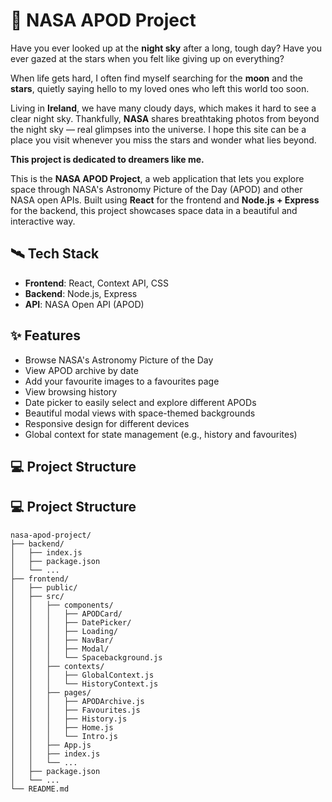 # 🚀 NASA APOD Project
Have you ever looked up at the **night sky** after a long, tough day? Have you ever gazed at the stars when you felt like giving up on everything?

When life gets hard, I often find myself searching for the **moon** and the **stars**, quietly saying hello to my loved ones who left this world too soon. 

Living in **Ireland**, we have many cloudy days, which makes it hard to see a clear night sky. Thankfully, **NASA** shares breathtaking photos from beyond the night sky — real glimpses into the universe. I hope this site can be a place you visit whenever you miss the stars and wonder what lies beyond.

**This project is dedicated to dreamers like me.**

This is the **NASA APOD Project**, a web application that lets you explore space through NASA's Astronomy Picture of the Day (APOD) and other NASA open APIs. Built using **React** for the frontend and **Node.js + Express** for the backend, this project showcases space data in a beautiful and interactive way.


## 🛰️ Tech Stack
- **Frontend**: React, Context API, CSS
- **Backend**: Node.js, Express
- **API**: NASA Open API (APOD)


## ✨ Features
- Browse NASA's Astronomy Picture of the Day
- View APOD archive by date
- Add your favourite images to a favourites page
- View browsing history
- Date picker to easily select and explore different APODs
- Beautiful modal views with space-themed backgrounds
- Responsive design for different devices
- Global context for state management (e.g., history and favourites)


## 💻 Project Structure
## 💻 Project Structure

```plaintext
nasa-apod-project/
├── backend/
│   ├── index.js
│   ├── package.json
│   └── ...
├── frontend/
│   ├── public/
│   ├── src/
│   │   ├── components/
│   │   │   ├── APODCard/
│   │   │   ├── DatePicker/
│   │   │   ├── Loading/
│   │   │   ├── NavBar/
│   │   │   ├── Modal/
│   │   │   └── Spacebackground.js
│   │   ├── contexts/
│   │   │   ├── GlobalContext.js
│   │   │   └── HistoryContext.js
│   │   ├── pages/
│   │   │   ├── APODArchive.js
│   │   │   ├── Favourites.js
│   │   │   ├── History.js
│   │   │   ├── Home.js
│   │   │   └── Intro.js
│   │   ├── App.js
│   │   ├── index.js
│   │   └── ...
│   ├── package.json
│   └── ...
└── README.md
```




